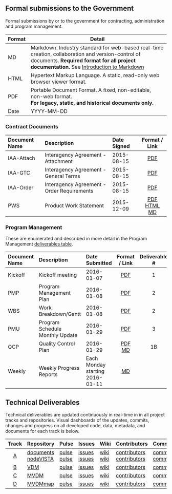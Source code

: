 ## Formal submissions to the Government
Formal submissions by or to the government for contracting, administration and program management.  

Format | Detail
--- | ---
MD | Markdown.  Industry standard for web-based real-time creation, collaboration and version-control of documents. __Required format for all project documentation.__  See  [Introduction to Markdown](/intro_to_markdown.md)
HTML | Hypertext Markup Language.  A static, read-only web browser viewer format. 
PDF | Portable Document Format. A fixed, non-editable, non-web format. <br> __For legacy, static, and historical documents only.__
Date | YYYY-MM-DD

### Contract Documents
Document Name | Description | Date Signed | Format / Link
:--- | :--- | :--- | :---:
IAA-Attach | Interagency Agreement - Attachment|  2015-08-15 | [PDF](/Submissions/src/VistAMetadata-2015-08-15-IAA-Attachment.pdf)
IAA-GTC | Interagency Agreement - General Terms|  2015-08-15 | [PDF](/Submissions/src/VistAMetadata-2015-08-15-IAA-GTC.pdf)
IAA-Order | Interagency Agreement - Order Requirements|  2015-08-15 | [PDF](/Submissions/src/VistAMetadata-2015-08-15-IAA-Order_Reqs.pdf)
PWS | Product Work Statement|  2015-12-09 | [PDF](/Submissions/src/VistAMetadata-2015-12-09-PWS.pdf)<br>[HTML](/Submissions/src/VistAMetadata-2015-12-09-PWS-html.md)<br>[MD](/Submissions/src/VistAMetadata-2015-12-09-PWS.md)



### Program Management
These are enumerated and described in more detail in the Program Management [deliverables table](https://github.com/vistadataproject/documents#program-management).

Document Name | Description | Date Submitted | Format / Link | Deliverable #
:--- | :--- | :--- | :---:| :---:
Kickoff | Kickoff meeting|  2016-01-07 | [PDF](/Submissions/src/VistAMetadata-2016-01-07-Kickoff.pdf)  | 1
PMP | Program Management Plan | 2016-01-08 |[PDF](/Submissions/src/VistAMetadata-2016-01-08-PMP.pdf) | 2 
WBS | Work Breakdown/Gantt |  2016-01-08 | [PDF](/Submissions/src/VistAMetadata-2016-01-08-WBS.pdf)  |  2
PMU | Program Schedule Monthly Update | 2016-01-29 | [PDF](/Submissions/src/VistAMetadata-2016-01-29-PMU.pdf) | 3
QCP | Quality Control Plan | 2016-01-29 |[PDF](/Submissions/src/VistAMetadata-2016-01-29-QCP.pdf)<br> [MD](/Submissions/VistAMetadata-QCP-20160129.md)| 1B 
Weekly | Weekly Progress Reports | Each Monday starting <br>2016-01-11 | [MD](https://github.com/vistadataproject/documents/wiki/Weekly-Status-Summaries) | 



## Technical Deliverables
Technical deliverables are updated continuously in real-time in in all project tracks and repositories. Visual dashboards of the updates, commits, changes and progress on all developed code, data, metadata, and documents for each track is below.


Track | Repository | Pulse | Issues | Wiki | Contributors | Commits | Punchcard
:---: | --- | --- | --- | --- | --- | --- |--- 
[A](https://github.com/vistadataproject/documents#track-a-infrastructure) | [documents](https://github.com/vistadataproject/documents) <br> [nodeVISTA](https://github.com/vistadataproject/nodeVISTA) | [pulse](https://github.com/vistadataproject/documents/pulse) <br> [pulse](https://github.com/vistadataproject/nodeVISTA/pulse)| [issues](https://github.com/vistadataproject/documents/issues) <br>  [issues](https://github.com/vistadataproject/nodeVISTA/issues) | [wiki](https://github.com/vistadataproject/documents/wiki) <br> [wiki](https://github.com/vistadataproject/nodeVISTA/wiki) | [contributors](https://github.com/vistadataproject/documents/graphs/contributors) <br> [contributors](https://github.com/vistadataproject/nodeVISTA/graphs/contributors) | [commits](https://github.com/vistadataproject/documents/graphs/commit-activity) <br> [commits](https://github.com/vistadataproject/nodeVISTA/graphs/commit-activity) | [punchcard](https://github.com/vistadataproject/documents/graphs/punch-card) <br> [punchcard](https://github.com/vistadataproject/nodeVISTA/graphs/punch-card)
[B](https://github.com/vistadataproject/documents#track-b-vista-data-model) | [VDM](https://github.com/vistadataproject/VDM) | [pulse](https://github.com/vistadataproject/VDM/pulse) | [issues](https://github.com/vistadataproject/VDM/issues) | [wiki](https://github.com/vistadataproject/VDM/wiki) | [contributors](https://github.com/vistadataproject/VDM/graphs/contributors) | [commits](https://github.com/vistadataproject/VDM/graphs/commit-activity) | [punchcard](https://github.com/vistadataproject/VDM/graphs/punch-card)
[C](https://github.com/vistadataproject/documents#track-c-master-vista-data-model) | [MVDM](https://github.com/vistadataproject/MVDM) | [pulse](https://github.com/vistadataproject/MVDM/pulse) | [issues](https://github.com/vistadataproject/MVDM/issues) | [wiki](https://github.com/vistadataproject/MVDM/wiki) | [contributors](https://github.com/vistadataproject/MVDM/graphs/contributors) | [commits](https://github.com/vistadataproject/MVDM/graphs/commit-activity) | [punchcard](https://github.com/vistadataproject/MVDM/graphs/punch-card)
[D](https://github.com/vistadataproject/documents#track-d-master-vista-data-model-maps) | [MVDMmap](https://github.com/vistadataproject/MVDMmap) | [pulse](https://github.com/vistadataproject/MVDMmap/pulse) | [issues](https://github.com/vistadataproject/MVDMmap/issues) | [wiki](https://github.com/vistadataproject/MVDMmap/wiki) | [contributors](https://github.com/vistadataproject/MVDMmap/graphs/contributors) | [commits](https://github.com/vistadataproject/MVDMmap/graphs/commit-activity) | [punchcard](https://github.com/vistadataproject/MVDMmap/graphs/punch-card)



